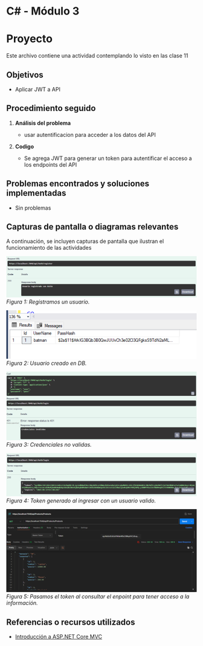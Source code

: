 # C# - Módulo 3

# Proyecto 

Este archivo contiene una actividad contemplando lo visto en las clase 11

## Objetivos 

- Aplicar JWT a API

## Procedimiento seguido

1. **Análisis del problema**  
   - usar autentificacion para acceder a los datos del API

2. **Codigo**  
   - Se agrega JWT para generar un token para autentificar el acceso a los endpoints del API
## Problemas encontrados y soluciones implementadas

- Sin problemas

## Capturas de pantalla o diagramas relevantes

A continuación, se incluyen capturas de pantalla que ilustran el funcionamiento de las actividades

![Salida de pruebas](Capturas/img.png)  
*Figura 1: Registramos un usuario.*

![Salida de pruebas](Capturas/img2.png)  
*Figura 2: Usuario creado en DB.*

![Salida de pruebas](Capturas/img3.png)  
*Figura 3: Credenciales no validas.*

![Salida de pruebas](Capturas/img4.png)  
*Figura 4: Token generado al ingresar con un usuario valido.*

![Salida de pruebas](Capturas/img5.png)  
*Figura 5: Pasamos el token al consultar el enpoint para tener acceso a la información.*


## Referencias o recursos utilizados

- [Introducción a ASP.NET Core MVC](https://learn.microsoft.com/es-es/aspnet/core/tutorials/first-mvc-app/start-mvc?view=aspnetcore-9.0&tabs=visual-studio)
